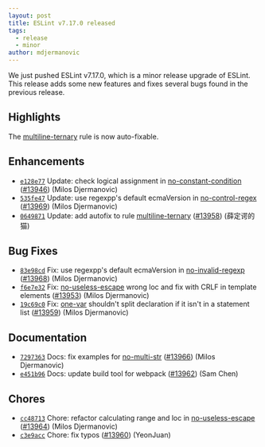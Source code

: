 ```yaml
---
layout: post
title: ESLint v7.17.0 released
tags:
  - release
  - minor
author: mdjermanovic
---
```


We just pushed ESLint v7.17.0, which is a minor release upgrade of ESLint. This release adds some new features and fixes several bugs found in the previous release.

## Highlights

The [multiline-ternary](/docs/rules/multiline-ternary) rule is now auto-fixable.








## Enhancements


* [`e128e77`](https://github.com/eslint/eslint/commit/e128e775e9fa116a0ad68a071f1f0997589f8cd4) Update: check logical assignment in [no-constant-condition](/docs/rules/no-constant-condition) ([#13946](https://github.com/eslint/eslint/issues/13946)) (Milos Djermanovic)
* [`535fe47`](https://github.com/eslint/eslint/commit/535fe47fee6544b4957378f9408117c8318d4762) Update: use regexpp's default ecmaVersion in [no-control-regex](/docs/rules/no-control-regex) ([#13969](https://github.com/eslint/eslint/issues/13969)) (Milos Djermanovic)
* [`0649871`](https://github.com/eslint/eslint/commit/06498716bfba65ed8c7217917a29a07ad267193a) Update: add autofix to rule [multiline-ternary](/docs/rules/multiline-ternary) ([#13958](https://github.com/eslint/eslint/issues/13958)) (薛定谔的猫)




## Bug Fixes


* [`83e98cd`](https://github.com/eslint/eslint/commit/83e98cd48ce3d1acf729f4fb9be40cff332abd6e) Fix: use regexpp's default ecmaVersion in [no-invalid-regexp](/docs/rules/no-invalid-regexp) ([#13968](https://github.com/eslint/eslint/issues/13968)) (Milos Djermanovic)
* [`f6e7e32`](https://github.com/eslint/eslint/commit/f6e7e3231bc43c989f8c953de8e0d328bac5eea0) Fix: [no-useless-escape](/docs/rules/no-useless-escape) wrong loc and fix with CRLF in template elements ([#13953](https://github.com/eslint/eslint/issues/13953)) (Milos Djermanovic)
* [`19c69c0`](https://github.com/eslint/eslint/commit/19c69c0293a98634ff0d4884a0cdabc1213ebcb4) Fix: [one-var](/docs/rules/one-var) shouldn't split declaration if it isn't in a statement list ([#13959](https://github.com/eslint/eslint/issues/13959)) (Milos Djermanovic)




## Documentation


* [`7297363`](https://github.com/eslint/eslint/commit/7297363ea355d0e3b2a74aaec586126deb91fd93) Docs: fix examples for [no-multi-str](/docs/rules/no-multi-str) ([#13966](https://github.com/eslint/eslint/issues/13966)) (Milos Djermanovic)
* [`e451b96`](https://github.com/eslint/eslint/commit/e451b9664aface32ad9321eaf5619c875dc76553) Docs: update build tool for webpack ([#13962](https://github.com/eslint/eslint/issues/13962)) (Sam Chen)








## Chores


* [`cc48713`](https://github.com/eslint/eslint/commit/cc4871369645c3409dc56ded7a555af8a9f63d51) Chore: refactor calculating range and loc in [no-useless-escape](/docs/rules/no-useless-escape) ([#13964](https://github.com/eslint/eslint/issues/13964)) (Milos Djermanovic)
* [`c3e9acc`](https://github.com/eslint/eslint/commit/c3e9accce2f61b04ab699fd37c90703305281aa3) Chore: fix typos ([#13960](https://github.com/eslint/eslint/issues/13960)) (YeonJuan)


